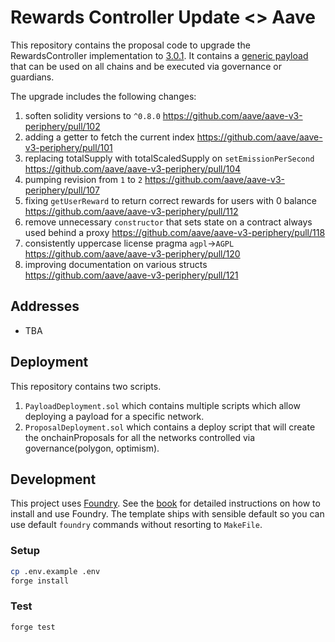 # Rewards Controller Update <> Aave

This repository contains the proposal code to upgrade the RewardsController implementation to [3.0.1](https://github.com/aave/aave-v3-periphery/tree/feat/3.0.1). It contains a [generic payload](./src/contracts/UpgradeRewardsControllerPayload.sol) that can be used on all chains and be executed via governance or guardians.

The upgrade includes the following changes:

1. soften solidity versions to `^0.8.0` https://github.com/aave/aave-v3-periphery/pull/102
2. adding a getter to fetch the current index https://github.com/aave/aave-v3-periphery/pull/101
3. replacing totalSupply with totalScaledSupply on `setEmissionPerSecond` https://github.com/aave/aave-v3-periphery/pull/104
4. pumping revision from `1` to `2` https://github.com/aave/aave-v3-periphery/pull/107
5. fixing `getUserReward` to return correct rewards for users with 0 balance https://github.com/aave/aave-v3-periphery/pull/112
6. remove unnecessary `constructor` that sets state on a contract always used behind a proxy https://github.com/aave/aave-v3-periphery/pull/118
7. consistently uppercase license pragma `agpl`->`AGPL` https://github.com/aave/aave-v3-periphery/pull/120
8. improving documentation on various structs https://github.com/aave/aave-v3-periphery/pull/121

## Addresses

- TBA

## Deployment

This repository contains two scripts.

1. `PayloadDeployment.sol` which contains multiple scripts which allow deploying a payload for a specific network.
2. `ProposalDeployment.sol` which contains a deploy script that will create the onchainProposals for all the networks controlled via governance(polygon, optimism).

## Development

This project uses [Foundry](https://getfoundry.sh). See the [book](https://book.getfoundry.sh/getting-started/installation.html) for detailed instructions on how to install and use Foundry.
The template ships with sensible default so you can use default `foundry` commands without resorting to `MakeFile`.

### Setup

```sh
cp .env.example .env
forge install
```

### Test

```sh
forge test
```
